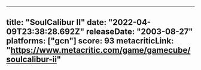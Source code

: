 
---
title: "SoulCalibur II"
date: "2022-04-09T23:38:28.692Z"
releaseDate: "2003-08-27"
platforms: ["gcn"]
score: 93
metacriticLink: "https://www.metacritic.com/game/gamecube/soulcalibur-ii"
---
